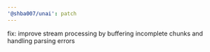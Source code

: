 ```yaml
---
'@shba007/unai': patch
---
```


fix: improve stream processing by buffering incomplete chunks and handling parsing errors
